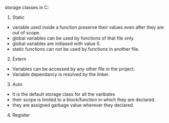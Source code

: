 storage classes in C:
1. Static
* variable used inside a function preserve their values even after they are out of scope.
* global variables can be used by functions of that file only.
* global variables are initiased with value 0.
* static functions can not be used by functions in another file.
2. Extern
* Variables can be accessed by any other file in the project.
* Variable dependancy is resolved by the linker.
3. Auto
* It is the default storage class for all the varibales
* their scope is limited to a block/function in which they are declared.
* they are assigned garbage value wherever they declared. 
4. Register
